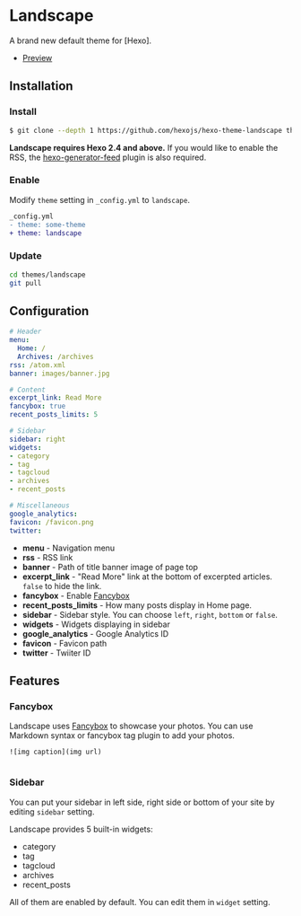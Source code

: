 # Landscape

A brand new default theme for [Hexo].

- [Preview](https://hexojs.github.io/hexo-theme-landscape/)

## Installation

### Install

``` bash
$ git clone --depth 1 https://github.com/hexojs/hexo-theme-landscape themes/landscape
```

**Landscape requires Hexo 2.4 and above.** If you would like to enable the RSS, the [hexo-generator-feed](https://github.com/hexojs/hexo-generator-feed) plugin is also required.

### Enable

Modify `theme` setting in `_config.yml` to `landscape`.

``` diff
_config.yml
- theme: some-theme
+ theme: landscape
```

### Update

``` bash
cd themes/landscape
git pull
```

## Configuration

``` yml
# Header
menu:
  Home: /
  Archives: /archives
rss: /atom.xml
banner: images/banner.jpg

# Content
excerpt_link: Read More
fancybox: true
recent_posts_limits: 5

# Sidebar
sidebar: right
widgets:
- category
- tag
- tagcloud
- archives
- recent_posts

# Miscellaneous
google_analytics:
favicon: /favicon.png
twitter:
```

- **menu** - Navigation menu
- **rss** - RSS link
- **banner** - Path of title banner image of page top
- **excerpt_link** - "Read More" link at the bottom of excerpted articles. `false` to hide the link.
- **fancybox** - Enable [Fancybox]
- **recent_posts_limits** - How many posts display in Home page.
- **sidebar** - Sidebar style. You can choose `left`, `right`, `bottom` or `false`.
- **widgets** - Widgets displaying in sidebar
- **google_analytics** - Google Analytics ID
- **favicon** - Favicon path
- **twitter** - Twiiter ID

## Features

### Fancybox

Landscape uses [Fancybox] to showcase your photos. You can use Markdown syntax or fancybox tag plugin to add your photos.

```
![img caption](img url)


```

### Sidebar

You can put your sidebar in left side, right side or bottom of your site by editing `sidebar` setting.

Landscape provides 5 built-in widgets:

- category
- tag
- tagcloud
- archives
- recent_posts

All of them are enabled by default. You can edit them in `widget` setting.

[Fancybox]: https://github.com/fancyapps/fancyBox
